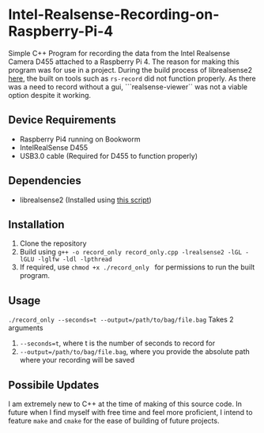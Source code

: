 # Intel-Realsense-Recording-on-Raspberry-Pi-4
Simple C++ Program for recording the data from the Intel Realsense Camera D455 attached to a Raspberry Pi 4. The reason for making this program was for use in a project. During the build process of librealsense2 [here](@Dependencies), the built on tools such as ```rs-record``` did not function properly. As there was a need to record without a gui, ```realsense-viewer`` was not a viable option despite it working.


## Device Requirements
- Raspberry Pi4 running on Bookworm
- IntelRealSense D455
- USB3.0 cable (Required for D455 to function properly)

## Dependencies
- librealsense2 (Installed using [this script](https://github.com/IntelRealSense/librealsense/blob/master/doc/installation_raspbian.md))


## Installation
1. Clone the repository
2. Build using ```g++ -o record_only record_only.cpp -lrealsense2 -lGL -lGLU -lglfw -ldl -lpthread```
3. If required, use ```chmod +x ./record_only ``` for permissions to run the built program.

## Usage

```./record_only --seconds=t --output=/path/to/bag/file.bag```
Takes 2 arguments
1. ```--seconds=t```, where t is the number of seconds to record for
2. ```--output=/path/to/bag/file.bag```, where you provide the absolute path where your recording will be saved

## Possibile Updates
I am extremely new to C++ at the time of making of this source code. In future when I find myself with free time and feel more proficient, I intend to feature ```make``` and ```cmake``` for the ease of building of future projects.


